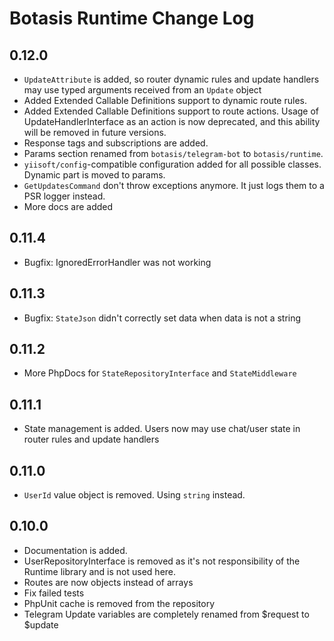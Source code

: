 # Botasis Runtime Change Log

## 0.12.0

- `UpdateAttribute` is added, so router dynamic rules and update handlers may use typed arguments received from an `Update` object
- Added Extended Callable Definitions support to dynamic route rules.
- Added Extended Callable Definitions support to route actions.
  Usage of UpdateHandlerInterface as an action is now deprecated, and this ability will be removed in future versions.
- Response tags and subscriptions are added.
- Params section renamed from `botasis/telegram-bot` to `botasis/runtime`.
- `yiisoft/config`-compatible configuration added for all possible classes. Dynamic part is moved to params.
- `GetUpdatesCommand` don't throw exceptions anymore. It just logs them to a PSR logger instead.
- More docs are added

## 0.11.4

- Bugfix: IgnoredErrorHandler was not working

## 0.11.3

- Bugfix: `StateJson` didn't correctly set data when data is not a string

## 0.11.2

- More PhpDocs for `StateRepositoryInterface` and `StateMiddleware`

## 0.11.1

- State management is added. Users now may use chat/user state in router rules and update handlers

## 0.11.0

- `UserId` value object is removed. Using `string` instead.

## 0.10.0

- Documentation is added.
- UserRepositoryInterface is removed as it's not responsibility of the Runtime library and is not used here.
- Routes are now objects instead of arrays
- Fix failed tests
- PhpUnit cache is removed from the repository
- Telegram Update variables are completely renamed from $request to $update

